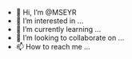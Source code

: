 - 👋 Hi, I’m @MSEYR
- 👀 I’m interested in ...
- 🌱 I’m currently learning ...
- 💞️ I’m looking to collaborate on ...
- 📫 How to reach me ...

<!---
MSEYR/MSEYR is a ✨ special ✨ repository because its `README.md` (this file) appears on your GitHub profile.
You can click the Preview link to take a look at your changes.
--->
